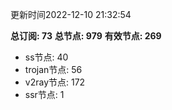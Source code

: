 更新时间2022-12-10 21:32:54

**总订阅: 73**
**总节点: 979**
**有效节点: 269**
- ss节点: 40
- trojan节点: 56
- v2ray节点: 172
- ssr节点: 1
